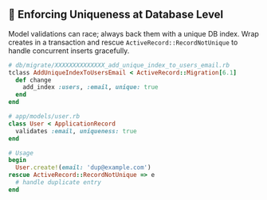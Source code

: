 ## 💾 Enforcing Uniqueness at Database Level

Model validations can race; always back them with a unique DB index. Wrap creates in a transaction and rescue `ActiveRecord::RecordNotUnique` to handle concurrent inserts gracefully.

```ruby
# db/migrate/XXXXXXXXXXXXXX_add_unique_index_to_users_email.rb
tclass AddUniqueIndexToUsersEmail < ActiveRecord::Migration[6.1]
  def change
    add_index :users, :email, unique: true
  end
end

# app/models/user.rb
class User < ApplicationRecord
  validates :email, uniqueness: true
end

# Usage
begin
  User.create!(email: 'dup@example.com')
rescue ActiveRecord::RecordNotUnique => e
  # handle duplicate entry
end
```